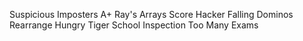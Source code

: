 Suspicious Imposters A+
Ray's Arrays
Score Hacker
Falling Dominos
Rearrange
Hungry Tiger
School Inspection
Too Many Exams